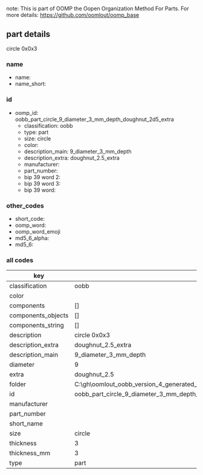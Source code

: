 #   

note: This is part of OOMP the Oopen Organization Method For Parts. For more details: https://github.com/oomlout/oomp_base

##  part details



circle 0x0x3

### name
* name: 
* name_short: 
### id
* oomp_id: oobb_part_circle_9_diameter_3_mm_depth_doughnut_2d5_extra
  * classification: oobb
  * type: part
  * size: circle
  * color: 
  * description_main: 9_diameter_3_mm_depth
  * description_extra: doughnut_2.5_extra
  * manufacturer: 
  * part_number: 
  * bip 39 word 2: 
  * bip 39 word 3: 
  * bip 39 word: 

### other_codes
* short_code: 
* oomp_word: 
* oomp_word_emoji 
* md5_6_alpha: 
* md5_6: 









### all codes 
| key | value |  
| --- | --- |  
| classification | oobb |  
| color |  |  
| components | [] |  
| components_objects | [] |  
| components_string | [] |  
| description | circle 0x0x3 |  
| description_extra | doughnut_2.5_extra |  
| description_main | 9_diameter_3_mm_depth |  
| diameter | 9 |  
| extra | doughnut_2.5 |  
| folder | C:\gh\oomlout_oobb_version_4_generated_parts\things\oobb_part_circle_9_diameter_3_mm_depth_doughnut_2d5_extra |  
| id | oobb_part_circle_9_diameter_3_mm_depth_doughnut_2d5_extra |  
| manufacturer |  |  
| part_number |  |  
| short_name |  |  
| size | circle |  
| thickness | 3 |  
| thickness_mm | 3 |  
| type | part |  
